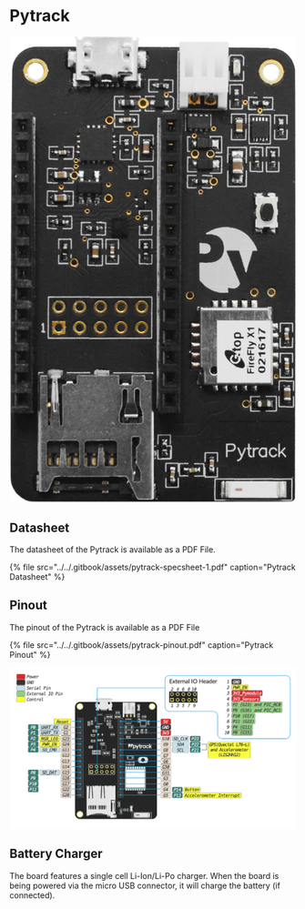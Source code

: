 # Pytrack

![](../../.gitbook/assets/assets-lil0igdl11z7jos_jpx-lkn7scqkkkb6tqb3uyo-lkn83ejihh1jeasccad-pytrack.png) 

## Datasheet

The datasheet of the Pytrack is available as a PDF File.

{% file src="../../.gitbook/assets/pytrack-specsheet-1.pdf" caption="Pytrack Datasheet" %}

## Pinout

The pinout of the Pytrack is available as a PDF File

{% file src="../../.gitbook/assets/pytrack-pinout.pdf" caption="Pytrack Pinout" %}

![](../../.gitbook/assets/pytrack-pinout-1.png)

## Battery Charger

The board features a single cell Li-Ion/Li-Po charger. When the board is being powered via the micro USB connector, it will charge the battery \(if connected\).



